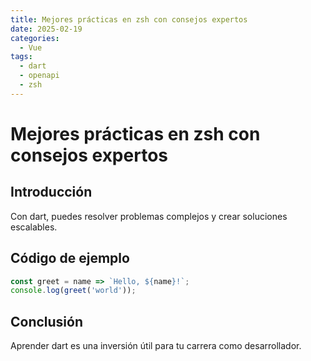 ```yaml
---
title: Mejores prácticas en zsh con consejos expertos
date: 2025-02-19
categories:
  - Vue
tags:
  - dart
  - openapi
  - zsh
---
```


# Mejores prácticas en zsh con consejos expertos

## Introducción

Con dart, puedes resolver problemas complejos y crear soluciones escalables.

## Código de ejemplo

```javascript
const greet = name => `Hello, ${name}!`;
console.log(greet('world'));
```

## Conclusión

Aprender dart es una inversión útil para tu carrera como desarrollador.